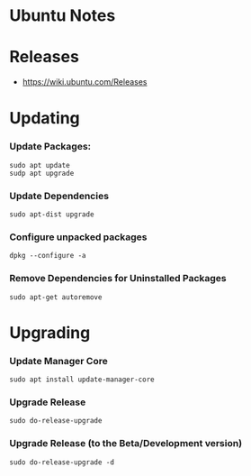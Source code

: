 # Ubuntu Notes

# Releases
* https://wiki.ubuntu.com/Releases

# Updating
### Update Packages:
~~~~
sudo apt update
sudp apt upgrade
~~~~
### Update Dependencies
~~~~
sudo apt-dist upgrade
~~~~
### Configure unpacked packages
~~~~
dpkg --configure -a
~~~~
### Remove Dependencies for Uninstalled Packages
~~~~
sudo apt-get autoremove
~~~~

# Upgrading 
### Update Manager Core
~~~~
sudo apt install update-manager-core
~~~~
### Upgrade Release
~~~~
sudo do-release-upgrade
~~~~
### Upgrade Release (to the Beta/Development version)
~~~~
sudo do-release-upgrade -d
~~~~


